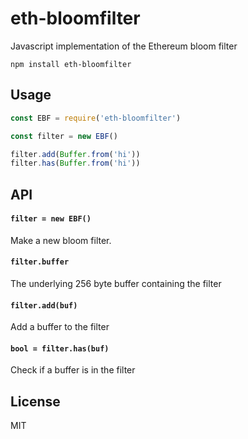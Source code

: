 # eth-bloomfilter

Javascript implementation of the Ethereum bloom filter

```
npm install eth-bloomfilter
```

## Usage

``` js
const EBF = require('eth-bloomfilter')

const filter = new EBF()

filter.add(Buffer.from('hi'))
filter.has(Buffer.from('hi'))
```

## API

#### `filter = new EBF()`

Make a new bloom filter.

#### `filter.buffer`

The underlying 256 byte buffer containing the filter

#### `filter.add(buf)`

Add a buffer to the filter

#### `bool = filter.has(buf)`

Check if a buffer is in the filter

## License

MIT
